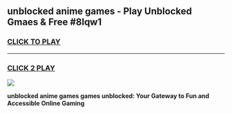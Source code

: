 
## unblocked anime games - Play Unblocked Gmaes & Free #8lqw1
<h3>
<a href="https://news.freeplayer.one?title=unblocked_anime_games&ref=03M">CLICK TO PLAY</a></h3>
<hr>

<h3>
<a href="https://news.freeplayer.one?title=unblocked_anime_games&ref=03M">CLICK 2 PLAY</a>
  
</h3>

<a href="https://news.freeplayer.one?title=unblocked_anime_games&ref=03M"><img src="https://clearcache.store/games.png"></a>


**unblocked anime games games unblocked: Your Gateway to Fun and Accessible Online Gaming**
